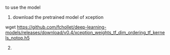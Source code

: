 to use the model 

1. download the pretrained model of xception

wget https://github.com/fchollet/deep-learning-models/releases/download/v0.4/xception_weights_tf_dim_ordering_tf_kernels_notop.h5

2. 
